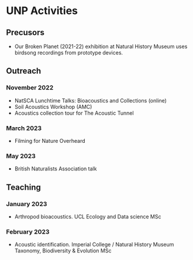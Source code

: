 # UNP Activities

## Precusors
 - Our Broken Planet (2021-22) exhibition at Natural History Museum uses birdsong recordings from prototype devices.

## Outreach

### November 2022
- NatSCA Lunchtime Talks: Bioacoustics and Collections (online)
- Soil Acoustics Workshop (AMC)
- Acoustics collection tour for The Acoustic Tunnel

### March 2023
 - Filming for Nature Overheard

### May 2023
 - British Naturalists Association talk

## Teaching

### January 2023
- Arthropod bioacoustics. UCL Ecology and Data science MSc

### February 2023
- Acoustic identification. Imperial College / Natural History Museum Taxonomy, Biodiversity & Evolution MSc
